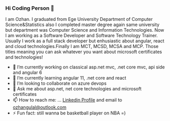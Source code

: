 ### Hi Coding Person 👋


I am Ozhan. I graduated from Ege University Department of Computer Science&Statistics also I completed master degree again same university but department was Computer Science and Information Technologies. Now I am working as a Software Developer and Software Technology Trainer. Usually I work as a full stack developer but enhusiastic about angular, react and cloud technologies.Finally I am MCT, MCSD, MCSA and MCP. Those titles meaning you can ask whatever you want about microsoft certificates and technologies! 

- 🔭 I’m currently working on classical asp.net mvc, .net core mvc, api side and angular 6
- 🌱 I’m currently learning angular 11, .net core and react
- 👯 I’m looking to collaborate on azure devops
- 💬 Ask me about asp.net, net core technologies and microsoft certificates
- 📫 How to reach me: ... [Linkedin Profile](https://www.linkedin.com/in/ozhangulal/) and email to ozhangulal@outlook.com
- ⚡ Fun fact: still wanna be basketball player on NBA =)
